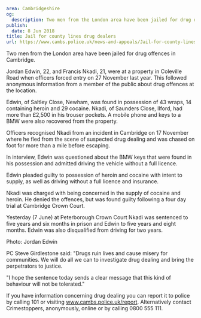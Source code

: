 ```yaml
area: Cambridgeshire
og:
  description: Two men from the London area have been jailed for drug offences in Cambridge.
publish:
  date: 8 Jun 2018
title: Jail for county lines drug dealers
url: https://www.cambs.police.uk/news-and-appeals/Jail-for-county-lines-drug-dealers-08062018
```

Two men from the London area have been jailed for drug offences in Cambridge.

Jordan Edwin, 22, and Francis Nkadi, 21, were at a property in Coleville Road when officers forced entry on 27 November last year. This followed anonymous information from a member of the public about drug offences at the location.

Edwin, of Saltley Close, Newham, was found in possession of 43 wraps, 14 containing heroin and 29 cocaine. Nkadi, of Saunders Close, Ilford, had more than £2,500 in his trouser pockets. A mobile phone and keys to a BMW were also recovered from the property.

Officers recognised Nkadi from an incident in Cambridge on 17 November where he fled from the scene of suspected drug dealing and was chased on foot for more than a mile before escaping.

In interview, Edwin was questioned about the BMW keys that were found in his possession and admitted driving the vehicle without a full licence.

Edwin pleaded guilty to possession of heroin and cocaine with intent to supply, as well as driving without a full licence and insurance.

Nkadi was charged with being concerned in the supply of cocaine and heroin. He denied the offences, but was found guilty following a four day trial at Cambridge Crown Court.

Yesterday (7 June) at Peterborough Crown Court Nkadi was sentenced to five years and six months in prison and Edwin to five years and eight months. Edwin was also disqualified from driving for two years.

Photo: Jordan Edwin

PC Steve Girdlestone said: "Drugs ruin lives and cause misery for communities. We will do all we can to investigate drug dealing and bring the perpetrators to justice.

"I hope the sentence today sends a clear message that this kind of behaviour will not be tolerated."

If you have information concerning drug dealing you can report it to police by calling 101 or visiting www.cambs.police.uk/report. Alternatively contact Crimestoppers, anonymously, online or by calling 0800 555 111.
